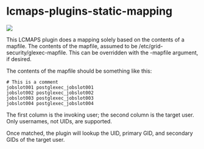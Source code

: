 
# lcmaps-plugins-static-mapping

![](https://api.travis-ci.org/lcmaps-plugins/lcmaps-plugins-static-mapping.svg?branch=master)

This LCMAPS plugin does a mapping solely based on the contents of a mapfile.
The contents of the mapfile, assumed to be /etc/grid-security/glexec-mapfile.
This can be overridden with the -mapfile argument, if desired.

The contents of the mapfile should be something like this:

```
# This is a comment
jobslot001 postglexec_jobslot001
jobslot002 postglexec_jobslot002
jobslot003 postglexec_jobslot003
jobslot004 postglexec_jobslot004
```

The first column is the invoking user; the second column is the target user.
Only usernames, not UIDs, are supported.

Once matched, the plugin will lookup the UID, primary GID, and secondary GIDs
of the target user.

